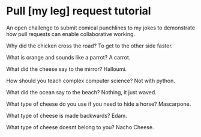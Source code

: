 # Pull [my leg] request tutorial
An open challenge to submit comical punchlines to my jokes to demonstrate how pull requests can enable collaborative working. 

Why did the chicken cross the road?
To get to the other side faster.

What is orange and sounds like a parrot? 
A carrot.

What did the cheese say to the mirror?
Halloumi.

How should you teach complex computer science? 
Not with python.

What did the ocean say to the beach?
Nothing, it just waved.

What type of cheese do you use if you need to hide a horse?
Mascarpone.

What type of cheese is made backwards?
Edam.

What type of cheese doesnt belong to you?
Nacho Cheese.
